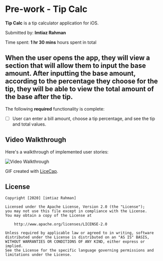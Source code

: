# Pre-work - Tip Calc

**Tip Calc** is a tip calculator application for iOS.

Submitted by: **Imtiaz Rahman**

Time spent: **1 hr 30 mins** hours spent in total

## When the user opens the app, they will view a section that will allow them to input the base amount. After inputting the base amount, according to the percentage they choose for the tip, they will be able to view the total amount of the base after the tip.

The following **required** functionality is complete:

* [ ] User can enter a bill amount, choose a tip percentage, and see the tip and total values.


## Video Walkthrough 

Here's a walkthrough of implemented user stories:

<img src='http://g.recordit.co/2SdlMrqsGl.gif' title='Video Walkthrough' width='' alt='Video Walkthrough' />

GIF created with [LiceCap](http://www.cockos.com/licecap/).


## License

    Copyright [2020] [imtiaz Rahman]

    Licensed under the Apache License, Version 2.0 (the "License");
    you may not use this file except in compliance with the License.
    You may obtain a copy of the License at

        http://www.apache.org/licenses/LICENSE-2.0

    Unless required by applicable law or agreed to in writing, software
    distributed under the License is distributed on an "AS IS" BASIS,
    WITHOUT WARRANTIES OR CONDITIONS OF ANY KIND, either express or implied.
    See the License for the specific language governing permissions and
    limitations under the License.
